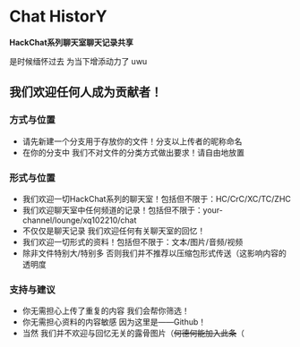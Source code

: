 # Chat HistorY
**HackChat系列聊天室聊天记录共享**

是时候缅怀过去 为当下增添动力了 uwu

## 我们欢迎任何人成为贡献者！
### 方式与位置
- 请先新建一个分支用于存放你的文件！分支以上传者的昵称命名
- 在你的分支中 我们不对文件的分类方式做出要求！请自由地放置

### 形式与位置
- 我们欢迎一切HackChat系列的聊天室！包括但不限于：HC/CrC/XC/TC/ZHC
- 我们欢迎聊天室中任何频道的记录！包括但不限于：your-channel/lounge/xq102210/chat
- 不仅仅是聊天记录 我们欢迎任何有关聊天室的回忆！
- 我们欢迎一切形式的资料！包括但不限于：文本/图片/音频/视频
- 除非文件特别大/特别多 否则我们并不推荐以压缩包形式传送（这影响内容的透明度

### 支持与建议
- 你无需担心上传了重复的内容 我们会帮你筛选！
- 你无需担心资料的内容敏感 因为这里是——Github！
- 当然 我们并不欢迎与回忆无关的露骨图片（~~何德何能加入此条~~（
